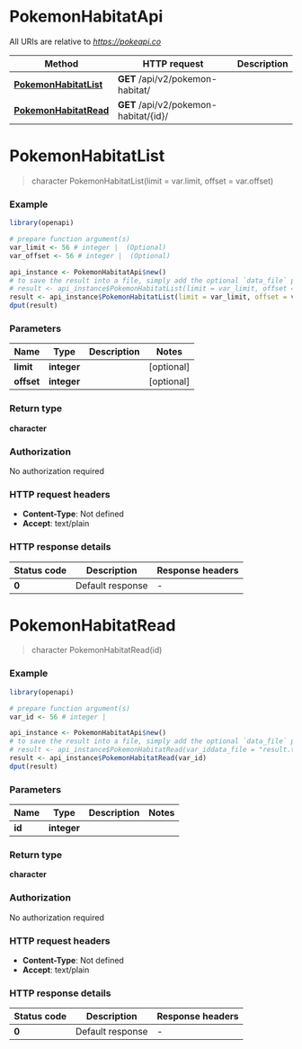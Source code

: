 # PokemonHabitatApi

All URIs are relative to *https://pokeapi.co*

Method | HTTP request | Description
------------- | ------------- | -------------
[**PokemonHabitatList**](PokemonHabitatApi.md#PokemonHabitatList) | **GET** /api/v2/pokemon-habitat/ | 
[**PokemonHabitatRead**](PokemonHabitatApi.md#PokemonHabitatRead) | **GET** /api/v2/pokemon-habitat/{id}/ | 


# **PokemonHabitatList**
> character PokemonHabitatList(limit = var.limit, offset = var.offset)



### Example
```R
library(openapi)

# prepare function argument(s)
var_limit <- 56 # integer |  (Optional)
var_offset <- 56 # integer |  (Optional)

api_instance <- PokemonHabitatApi$new()
# to save the result into a file, simply add the optional `data_file` parameter, e.g.
# result <- api_instance$PokemonHabitatList(limit = var_limit, offset = var_offsetdata_file = "result.txt")
result <- api_instance$PokemonHabitatList(limit = var_limit, offset = var_offset)
dput(result)
```

### Parameters

Name | Type | Description  | Notes
------------- | ------------- | ------------- | -------------
 **limit** | **integer**|  | [optional] 
 **offset** | **integer**|  | [optional] 

### Return type

**character**

### Authorization

No authorization required

### HTTP request headers

 - **Content-Type**: Not defined
 - **Accept**: text/plain

### HTTP response details
| Status code | Description | Response headers |
|-------------|-------------|------------------|
| **0** | Default response |  -  |

# **PokemonHabitatRead**
> character PokemonHabitatRead(id)



### Example
```R
library(openapi)

# prepare function argument(s)
var_id <- 56 # integer | 

api_instance <- PokemonHabitatApi$new()
# to save the result into a file, simply add the optional `data_file` parameter, e.g.
# result <- api_instance$PokemonHabitatRead(var_iddata_file = "result.txt")
result <- api_instance$PokemonHabitatRead(var_id)
dput(result)
```

### Parameters

Name | Type | Description  | Notes
------------- | ------------- | ------------- | -------------
 **id** | **integer**|  | 

### Return type

**character**

### Authorization

No authorization required

### HTTP request headers

 - **Content-Type**: Not defined
 - **Accept**: text/plain

### HTTP response details
| Status code | Description | Response headers |
|-------------|-------------|------------------|
| **0** | Default response |  -  |


